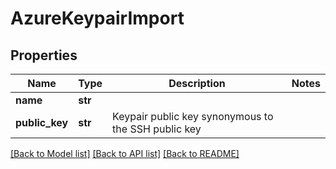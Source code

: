 # AzureKeypairImport

## Properties
Name | Type | Description | Notes
------------ | ------------- | ------------- | -------------
**name** | **str** |  | 
**public_key** | **str** | Keypair public key synonymous to the SSH public key  | 

[[Back to Model list]](../README.md#documentation-for-models) [[Back to API list]](../README.md#documentation-for-api-endpoints) [[Back to README]](../README.md)


